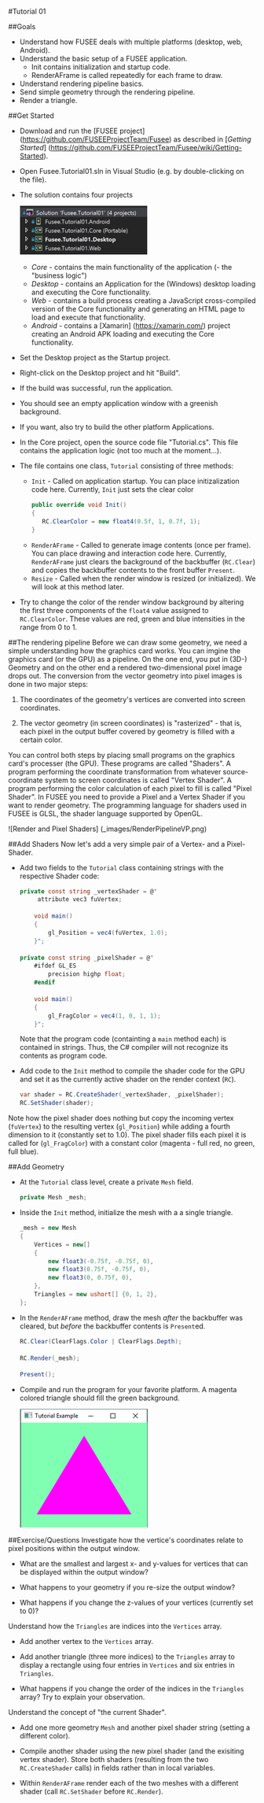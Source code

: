 #Tutorial 01

##Goals
 - Understand how FUSEE deals with multiple platforms (desktop, web, Android).
 - Understand the basic setup of a FUSEE application.
	- Init contains initialization and startup code.
	- RenderAFrame is called repeatedly for each frame to draw.
 - Understand rendering pipeline basics.
 - Send simple geometry through the rendering pipeline.
 - Render a triangle.

##Get Started
 - Download and run the [FUSEE project] (https://github.com/FUSEEProjectTeam/Fusee) as described in [_Getting Started_] (https://github.com/FUSEEProjectTeam/Fusee/wiki/Getting-Started).
 - Open Fusee.Tutorial01.sln in Visual Studio (e.g. by double-clicking on the file).
 - The solution contains four projects
 
   ![Four Projects](_images/SolutionProjects.png)
   - *Core* - contains the main functionality of the application (- the "business logic")
   - *Desktop* - contains an Application for the (Windows) desktop loading and executing the Core functionality.
   - *Web* - contains a build process creating a JavaScript cross-compiled version of the Core functionality and generating an HTML page to load and execute that functionality.
   - *Android* - contains a [Xamarin] (https://xamarin.com/) project creating an Android APK loading and executing the Core functionality.
 
 - Set the Desktop project as the Startup project. 
 - Right-click on the Desktop project and hit "Build".
 - If the build was successful, run the application.
 - You should see an empty application window with a greenish background.
 - If you want, also try to build the other platform Applications.
 - In the Core project, open the source code file "Tutorial.cs". This file contains the application logic (not too much at the moment...).
 - The file contains one class, `Tutorial` consisting of three methods:
   - `Init` - Called on application startup. You can place initizalization code here. Currently, `Init` just sets the clear color
     ```C#
     public override void Init()
     {
        RC.ClearColor = new float4(0.5f, 1, 0.7f, 1);
     }	 
	 ```
   - `RenderAFrame` - Called to generate image contents (once per frame). You can place drawing and interaction code here. Currently, `RenderAFrame` just clears the background of the backbuffer (`RC.Clear`) and copies the backbuffer contents to the front buffer `Present`.
   - `Resize` - Called when the render window is resized (or initialized). We will look at this method later.
 - Try to change the color of the render window background by altering the first three components of the `float4` value assigned to `RC.ClearColor`. These values are red, green and blue intensities in the range from 0 to 1.
   
 
##The rendering pipeline
Before we can draw some geometry, we need a simple understanding how the graphics card works. You can imgine the graphics card (or the GPU) as a pipeline. On the one end, you put in (3D-) Geometry and on the other end a rendered two-dimensional pixel image drops out. The conversion from the vector geometry into pixel images is done in two major steps: 

1. The coordinates of the geometry's vertices are converted into screen coordinates.

2. The vector geometry (in screen coordinates) is "rasterized" - that is, each pixel in the output buffer covered by geometry is filled with a certain color.

You can control both steps by placing small programs on the graphics card's processer (the GPU). These programs are called "Shaders". A program performing the coordinate transformation from whatever source-coordinate system to screen coordinates is called "Vertex Shader". A program performing the color calculation of each pixel to fill is called "Pixel Shader". In FUSEE you need to provide a Pixel and a Vertex Shader if you want to render geometry. The programming language for shaders used in FUSEE is GLSL, the shader language supported by OpenGL.

![Render and Pixel Shaders] (_images/RenderPipelineVP.png)

##Add Shaders
Now let's add a very simple pair of a Vertex- and a Pixel-Shader.
 - Add two fields to the `Tutorial` class containing strings with the respective Shader code:
	```C#
	private const string _vertexShader = @"
		 attribute vec3 fuVertex;

		void main()
		{
			gl_Position = vec4(fuVertex, 1.0);
		}";

	private const string _pixelShader = @"
		#ifdef GL_ES
			precision highp float;
		#endif

		void main()
		{
			gl_FragColor = vec4(1, 0, 1, 1);
		}";
	```
   Note that the program code (containting a `main` method each) is contained in strings. Thus, the C# compiler will not recognize its contents as program code. 
 
 - Add code to the `Init` method to compile the shader code for the GPU and set it as the currently active shader on the render context (`RC`).
	```C#
	var shader = RC.CreateShader(_vertexShader, _pixelShader);
	RC.SetShader(shader);
	```
 
Note how the pixel shader does nothing but copy the incoming vertex (`fuVertex`) to the resulting vertex (`gl_Position`) while adding a fourth dimension to it (constantly set to 1.0). The pixel shader fills each pixel it is called for (`gl_FragColor`) with a constant color (magenta - full red, no green, full blue).

##Add Geometry
 - At the `Tutorial` class level, create a private `Mesh` field. 
	```C#
    private Mesh _mesh;
	```

 - Inside the `Init` method, initialize the mesh with a a single triangle.
	```C#
	_mesh = new Mesh
	{
		Vertices = new[]
		{
			new float3(-0.75f, -0.75f, 0),
			new float3(0.75f, -0.75f, 0),
			new float3(0, 0.75f, 0),
		},
		Triangles = new ushort[] {0, 1, 2},
	};
	```

 - In the `RenderAFrame` method, draw the mesh _after_ the backbuffer was cleared, but _before_ the backbuffer contents is `Present`ed.
	```C#
	RC.Clear(ClearFlags.Color | ClearFlags.Depth);

	RC.Render(_mesh);

	Present();
	
	```
 
 - Compile and run the program for your favorite platform. A magenta colored triangle should fill the green background.
 
    ![Result](_images/Tut01Result.png)

##Exercise/Questions
Investigate how the vertice's coordinates relate to pixel positions within the output window.
 
 - What are the smallest and largest x- and y-values for vertices that can be displayed within the output window?
 
 - What happens to your geometry if you re-size the output window? 
 
 - What happens if you change the z-values of your vertices (currently set to 0)?
 

Understand how the `Triangles` are indices into the `Vertices` array.
 
 - Add another vertex to the `Vertices` array. 
 
 - Add another triangle (three more indices) to the `Triangles` array to display a rectangle using four entries in `Vertices` and six entries in `Triangles`.
 
 - What happens if you change the order of the indices in the `Triangles` array? Try to explain your observation.
 
 
Understand the concept of "the current Shader".

 - Add one more geometry `Mesh` and another pixel shader string (setting a different color).
 
 - Compile another shader using the new pixel shader (and the exisiting vertex shader). Store both shaders (resulting from the two `RC.CreateShader` calls) in fields rather than in local variables. 
 
 - Within `RenderAFrame` render each of the two meshes with a different shader (call `RC.SetShader` before `RC.Render`).
 
  
 

 